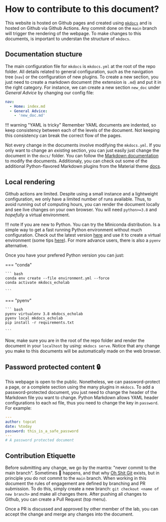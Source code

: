 # How to contribute to this document? 

This website is hosted on Github pages and created using [`mkdocs`][mkdocs] and
is hosted on Github via Github Actions. Any commit done on the `main` branch
will trigger the rendering of the webpage. To make changes to this documents, is
important to understan the structure of `mkdocs`. 

## Documentation stucture

The main configuration file for `mkdocs` is `mkdocs.yml` at the root of the repo
folder. All details related to general configuration, such as the navigation
tree (`nav`) or the configuration of new plugins. To create a new section, you
just need to create a markdown document (the extension is `.md`) and put it in
the right category. For instance, we can create a new section `new_doc` under
_General Advice_ by changing our config file:  

``` yaml title="mkdocs.yml"
nav:
  - Home: index.md
  - General Advice: 
    - 'new_doc.md'
```

!!! warning "YAML is tricky"
    Remember YAML documents are indented, so keep consistency between each of the
    levels of the document. Not keeping this consistency can break the correct
    flow of the pages.

Not every change in the documents involve modifying the `mkdocs.yml`. If you
only want to change an _existing_ section, you can just easily just change the
document in the `docs/` folder. You can follow the [Markdown documentation][mddocs] 
to modify the documents. Additionaly, you can check out some of the additional
Python-flavored Markdown plugins from the Material theme [docs][material].

## Local rendering

Github actions are limited. Despite using a small instance and a lightweight
configuration, we only have a limited number of runs available. Thus, to avoid
running out of computing hours, you can render the document locally and see live
changes on your own browser. You will need `python>=3.8` and _hopefully_ a
virtual environment. 

!!! note 
    If you are new to Python. You can try the Miniconda distribution. Is a
    simple way to get a fast running Python environment without much
    configuration. Check out the latest version [here][conda] and use it to
    create a virtual environment (some tips [here][condaenv]). For more advance
    users, there is also a `pyenv` alternative.

Once you have your prefered Python version you can just:

=== "conda"

    ``` bash
    conda env create --file environment.yml --force
    conda activate mkdocs_echolab

    ```

=== "pyenv"

    ``` bash
    pyenv virtualenv 3.8 mkdocs_echolab
    pyenv local mkdocs_echolab
    pip install -r requirements.txt

    ```

Now, make sure you are in the root of the repo folder and render the document in
your `localhost` by using: `mkdocs serve`. Notice that any change you make to
this documents will be automatically made on the web browser.

## Password protected content 🔒

This webpage is open to the public. Nonetheless, we can password-protect a page,
or a complete section using the many plugins in `mkdocs`. To add a
password-protected document, you just need to change the header of the Markdown
file you want to change. Python Markdown allows YAML header configurations to
each `md` file, thus you need to change the key in `password`. For example: 

``` yaml 
---
author: topcat
date: %today
password: this_is_a_safe_password
---
# A password protected document

```

## Contribution Etiquette

Before submitting any change, we go by the mantra: "never commit to the main
branch". Sometimes 💩 happens, and that why [Oh Shit Git][git] exists, but in
principle you do not commit to the `main` branch. When working in this document
the rules of engagement are defined by branching and PR submission. To do this,
simply create a new branch: `git checkout <name of new branch>` and make all
changes there. After pushing all changes to Github, you can create a Pull
Request (top menu). 

Once a PR is discussed and approved by other member of the lab, you can accept
the change and merge any changes into the document.

[condaenv]: https://docs.conda.io/projects/conda/en/latest/user-guide/tasks/manage-environments.html
[conda]: https://docs.conda.io/en/latest/miniconda.html
[mkdocs]: https://www.mkdocs.org/
[mddocs]: https://www.markdownguide.org/cheat-sheet/
[material]: https://squidfunk.github.io/mkdocs-material/setup/extensions/python-markdown/
[git]: https://ohshitgit.com/


